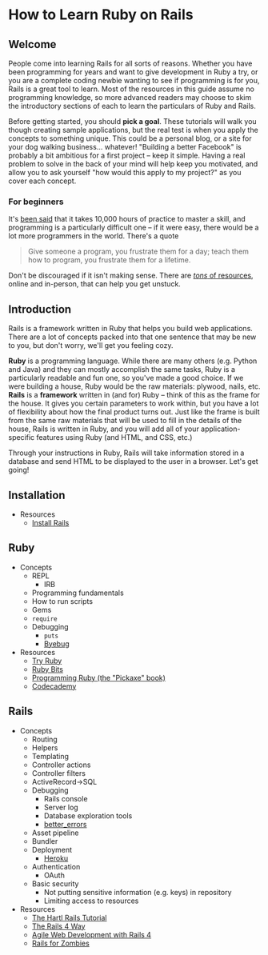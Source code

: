 # How to Learn Ruby on Rails

## Welcome

People come into learning Rails for all sorts of reasons.  Whether you have been programming for years and want to give development in Ruby a try, or you are a complete coding newbie wanting to see if programming is for you, Rails is a great tool to learn.  Most of the resources in this guide assume no programming knowledge, so more advanced readers may choose to skim the introductory sections of each to learn the particulars of Ruby and Rails.

Before getting started, you should **pick a goal**.  These tutorials will walk you though creating sample applications, but the real test is when you apply the concepts to something unique.  This could be a personal blog, or a site for your dog walking business... whatever!  "Building a better Facebook" is probably a bit ambitious for a first project – keep it simple.  Having a real problem to solve in the back of your mind will help keep you motivated, and allow you to ask yourself "how would this apply to my project?" as you cover each concept.

### For beginners

It's [been said](http://en.wikipedia.org/wiki/Outliers_(book)) that it takes 10,000 hours of practice to master a skill, and programming is a particularly difficult one – if it were easy, there would be a lot more programmers in the world.  There's a quote

> Give someone a program, you frustrate them for a day; teach them how to program, you frustrate them for a lifetime.

Don't be discouraged if it isn't making sense.  There are [*tons* of resources](http://hackerhours.org/resources.html), online and in-person, that can help you get unstuck.

## Introduction

Rails is a framework written in Ruby that helps you build web applications.  There are a lot of concepts packed into that one sentence that may be new to you, but don't worry, we'll get you feeling cozy.

**Ruby** is a programming language.  While there are many others (e.g. Python and Java) and they can mostly accomplish the same tasks, Ruby is a particularly readable and fun one, so you've made a good choice.  If we were building a house, Ruby would be the raw materials: plywood, nails, etc.  **Rails** is a **framework** written in (and for) Ruby – think of this as the frame for the house.  It gives you certain parameters to work within, but you have a lot of flexibility about how the final product turns out.  Just like the frame is built from the same raw materials that will be used to fill in the details of the house, Rails is written in Ruby, and you will add all of your application-specific features using Ruby (and HTML, and CSS, etc.)

Through your instructions in Ruby, Rails will take information stored in a database and send HTML to be displayed to the user in a browser.  Let's get going!

## Installation

* Resources
  * [Install Rails](http://installrails.com)

## Ruby

* Concepts
  * REPL
    * IRB
  * Programming fundamentals
  * How to run scripts
  * Gems
  * `require`
  * Debugging
    * `puts`
    * [Byebug](https://github.com/deivid-rodriguez/byebug)
* Resources
  * [Try Ruby](https://www.codeschool.com/courses/try-ruby)
  * [Ruby Bits](https://www.codeschool.com/courses/ruby-bits)
  * [Programming Ruby (the "Pickaxe" book)](http://pragprog.com/book/ruby/programming-ruby)
  * [Codecademy](http://www.codecademy.com/tracks/ruby)

## Rails

* Concepts
  * Routing
  * Helpers
  * Templating
  * Controller actions
  * Controller filters
  * ActiveRecord->SQL
  * Debugging
    * Rails console
    * Server log
    * Database exploration tools
    * [better_errors](https://github.com/charliesome/better_errors)
  * Asset pipeline
  * Bundler
  * Deployment
    * [Heroku](https://devcenter.heroku.com/articles/getting-started-with-rails4)
  * Authentication
    * OAuth
  * Basic security
    * Not putting sensitive information (e.g. keys) in repository
    * Limiting access to resources
* Resources
  * [The Hartl Rails Tutorial](http://www.railstutorial.org)
  * [The Rails 4 Way](https://leanpub.com/tr4w)
  * [Agile Web Development with Rails 4](http://pragprog.com/book/rails4/agile-web-development-with-rails-4)
  * [Rails for Zombies](http://railsforzombies.org)
